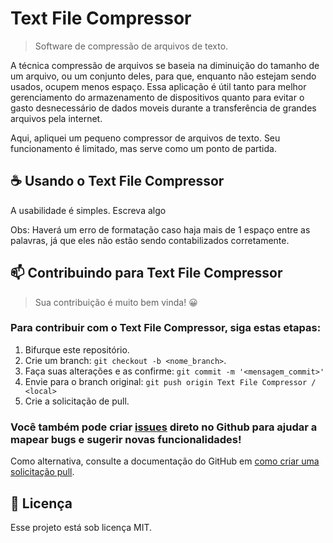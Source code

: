 # Text File Compressor

> Software de compressão de arquivos de texto.

A técnica compressão de arquivos se baseia na diminuição do tamanho de um arquivo, ou um conjunto deles, para que, enquanto não estejam sendo usados, ocupem menos espaço. Essa aplicação é útil tanto para melhor gerenciamento do armazenamento de dispositivos quanto para evitar o gasto desnecessário de dados moveis durante a transferência de grandes arquivos pela internet.

Aqui, apliquei um pequeno compressor de arquivos de texto. Seu funcionamento é limitado, mas serve como um ponto de partida.

## ☕ Usando o Text File Compressor

A usabilidade é simples. Escreva algo 

Obs: Haverá um erro de formatação caso haja mais de 1 espaço entre as palavras, já que eles não estão sendo contabilizados corretamente. 

## 📫 Contribuindo para Text File Compressor

> Sua contribuição é muito bem vinda! 😀

### Para contribuir com o Text File Compressor, siga estas etapas:

1. Bifurque este repositório.
2. Crie um branch: `git checkout -b <nome_branch>`.
3. Faça suas alterações e as confirme: `git commit -m '<mensagem_commit>'`
4. Envie para o branch original: `git push origin Text File Compressor / <local>`
5. Crie a solicitação de pull.

### Você também pode criar [issues](https://github.com/LeoUpperThrower4/TextFileCompressor/issues) direto no Github para ajudar a mapear bugs e sugerir novas funcionalidades!

Como alternativa, consulte a documentação do GitHub em [como criar uma solicitação pull](https://help.github.com/en/github/collaborating-with-issues-and-pull-requests/creating-a-pull-request).

## 📝 Licença

Esse projeto está sob licença MIT.
